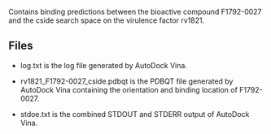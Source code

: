 Contains binding predictions between the bioactive compound F1792-0027 and the cside search space on the virulence factor rv1821.

## Files

- log.txt is the log file generated by AutoDock Vina.

- rv1821_F1792-0027_cside.pdbqt is the PDBQT file generated by AutoDock Vina containing the orientation and binding location of F1792-0027.

- stdoe.txt is the combined STDOUT and STDERR output of AutoDock Vina.


